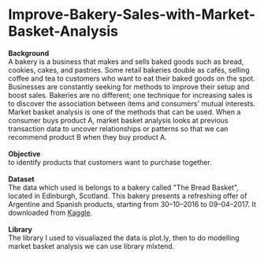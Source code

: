 # Improve-Bakery-Sales-with-Market-Basket-Analysis

**Background**<br>
A bakery is a business that makes and sells baked goods such as bread, cookies, cakes, and pastries. Some retail bakeries double as cafés, selling coffee and tea to customers who want to eat their baked goods on the spot. Businesses are constantly seeking for methods to improve their setup and boost sales. Bakeries are no different; one technique for increasing sales is to discover the association between items and consumers' mutual interests. Market basket analysis is one of the methods that can be used. When a consumer buys product A, market basket analysis looks at previous transaction data to uncover relationships or patterns so that we can recommend product B when they buy product A.
<br>
<br>
**Objective**<br>
to identify products that customers want to purchase together.
<br>
<br>
**Dataset**<br>
The data  which used is belongs to a bakery called "The Bread Basket", located in Edinburgh, Scotland. This bakery presents a refreshing offer of Argentine and Spanish products,  starting from 30–10–2016 to 09–04–2017. It downloaded from [Kaggle](https://www.kaggle.com/sulmansarwar/transactions-from-a-bakery).
<br>
<br>
**Library**<br>
The library I used to visualiazed the data is plot.ly, then to do modelling market basket analysis we can use library mlxtend.

